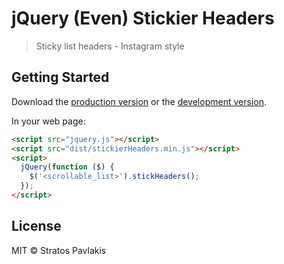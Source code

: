 # jQuery (Even) Stickier Headers

> Sticky list headers - Instagram style


## Getting Started

Download the [production version][min] or the [development version][max].

[min]: https://raw.githubusercontent.com/th3hunt/jquery-stickierheaders/master/dist/jquery.stickierHeaders.min.js
[max]: https://raw.githubusercontent.com/th3hunt/jquery-stickierheaders/master/dist/jquery.stickierHeaders.js

In your web page:

```html
<script src="jquery.js"></script>
<script src="dist/stickierHeaders.min.js"></script>
<script>
  jQuery(function ($) {
    $('<scrollable_list>').stickHeaders();
  });
</script>
```


## License

MIT © Stratos Pavlakis
